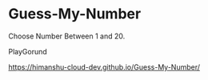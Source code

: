# Guess-My-Number
Choose Number Between 1 and 20.

PlayGorund

https://himanshu-cloud-dev.github.io/Guess-My-Number/
